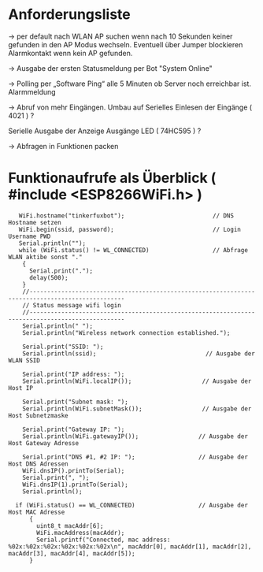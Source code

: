 # Anforderungsliste

-> per default nach WLAN AP suchen wenn nach 10 Sekunden keiner gefunden in den AP Modus wechseln. Eventuell über Jumper blockieren Alarmkontakt wenn kein AP gefunden.

-> Ausgabe der ersten Statusmeldung per Bot "System Online"

 -> Polling per „Software Ping“ alle 5 Minuten ob Server noch erreichbar ist. Alarmmeldung

-> Abruf von mehr Eingängen. Umbau auf Serielles Einlesen der Eingänge ( 4021 ) ?

Serielle Ausgabe der Anzeige Ausgänge LED ( 74HC595 ) ?

-> Abfragen in Funktionen packen 

# Funktionaufrufe als Überblick ( #include <ESP8266WiFi.h> )


       WiFi.hostname("tinkerfuxbot");                         // DNS Hostname setzen  
       WiFi.begin(ssid, password);                            // Login Username PWD   
       Serial.println("");                                       
       while (WiFi.status() != WL_CONNECTED)                  // Abfrage WLAN aktibe sonst "."
        {
          Serial.print(".");
          delay(500);
        }
        //-------------------------------------------------------------------------------------------------
        // Status message wifi login
        //-------------------------------------------------------------------------------------------------
        Serial.println(" ");
        Serial.println("Wireless network connection established.");

        Serial.print("SSID: ");                         
        Serial.println(ssid);                               // Ausgabe der WLAN SSID  

        Serial.print("IP address: ");
        Serial.println(WiFi.localIP());                    // Ausgabe der Host IP   

        Serial.print("Subnet mask: ");
        Serial.println(WiFi.subnetMask());                 // Ausgabe der Host Subnetzmaske    

        Serial.print("Gateway IP: ");
        Serial.println(WiFi.gatewayIP());                 // Ausgabe der Host Gateway Adresse      

        Serial.print("DNS #1, #2 IP: ");                  // Ausgabe der Host DNS Adressen      
        WiFi.dnsIP().printTo(Serial);
        Serial.print(", ");
        WiFi.dnsIP(1).printTo(Serial);
        Serial.println();

      if (WiFi.status() == WL_CONNECTED)                  // Ausgabe der Host MAC Adresse      
          {
            uint8_t macAddr[6];
            WiFi.macAddress(macAddr);
            Serial.printf("Connected, mac address: %02x:%02x:%02x:%02x:%02x:%02x\n", macAddr[0], macAddr[1], macAddr[2], macAddr[3], macAddr[4], macAddr[5]);
          }




